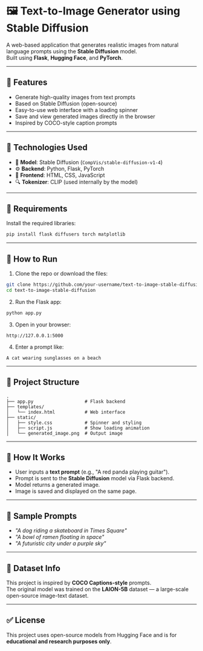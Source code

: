 # 🖼️ Text-to-Image Generator using Stable Diffusion

A web-based application that generates realistic images from natural language prompts using the **Stable Diffusion** model.  
Built using **Flask**, **Hugging Face**, and **PyTorch**.

---

## 📌 Features

- Generate high-quality images from text prompts  
- Based on Stable Diffusion (open-source)  
- Easy-to-use web interface with a loading spinner  
- Save and view generated images directly in the browser  
- Inspired by COCO-style caption prompts  

---

## 🧪 Technologies Used

- 🧠 **Model**: Stable Diffusion (`CompVis/stable-diffusion-v1-4`)  
- ⚙️ **Backend**: Python, Flask, PyTorch  
- 🎨 **Frontend**: HTML, CSS, JavaScript  
- 🔍 **Tokenizer**: CLIP (used internally by the model)  

---

## 🧰 Requirements

Install the required libraries:

```bash
pip install flask diffusers torch matplotlib
```

---

## 🚀 How to Run

1. Clone the repo or download the files:

```bash
git clone https://github.com/your-username/text-to-image-stable-diffusion.git
cd text-to-image-stable-diffusion
```

2. Run the Flask app:

```bash
python app.py
```

3. Open in your browser:

```
http://127.0.0.1:5000
```

4. Enter a prompt like:

```
A cat wearing sunglasses on a beach
```

---

## 📂 Project Structure

```
.
├── app.py                   # Flask backend
├── templates/
│   └── index.html           # Web interface
├── static/
│   ├── style.css            # Spinner and styling
│   ├── script.js            # Show loading animation
│   └── generated_image.png  # Output image
```

---

## 🧠 How It Works

- User inputs a **text prompt** (e.g., "A red panda playing guitar").
- Prompt is sent to the **Stable Diffusion** model via Flask backend.
- Model returns a generated image.
- Image is saved and displayed on the same page.

---

## 📸 Sample Prompts

- *"A dog riding a skateboard in Times Square"*  
- *"A bowl of ramen floating in space"*  
- *"A futuristic city under a purple sky"*

---

## 📘 Dataset Info

This project is inspired by **COCO Captions-style** prompts.  
The original model was trained on the **LAION-5B** dataset — a large-scale open-source image-text dataset.

---

## ✅ License

This project uses open-source models from Hugging Face and is for **educational and research purposes only**.